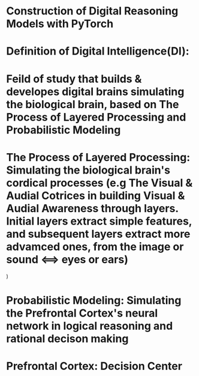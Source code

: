 # Construction of Digital Reasoning Models with PyTorch
#
#
#
# Definition of Digital Intelligence(DI):
# Feild of study that builds & developes digital brains simulating the biological brain, based on The Process of Layered Processing and Probabilistic Modeling
#
#
# The Process of Layered Processing: Simulating the biological brain's cordical processes (e.g The Visual & Audial Cotrices in building Visual & Audial Awareness through layers. Initial layers extract simple features, and subsequent layers extract more advamced ones, from the image or sound <==> eyes or ears) 
)
#
# Probabilistic Modeling: Simulating the Prefrontal Cortex's neural network in logical reasoning and rational decison making 
#
# Prefrontal Cortex: Decision Center

